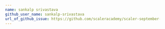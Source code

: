 ```yaml
---
name: sankalp srivastava
github_user_name: sankalp-srivastava
url_of_github_issue: https://github.com/scaleracademy/scaler-september-open-source-challenge/issues/405
---
```

